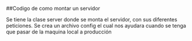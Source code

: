 ##Codigo de como montar un servidor


Se tiene la clase server donde se monta el servidor, con sus diferentes peticiones.
Se crea un archivo config el cual nos ayudara 
cuando se tenga que pasar de la maquina local a producción